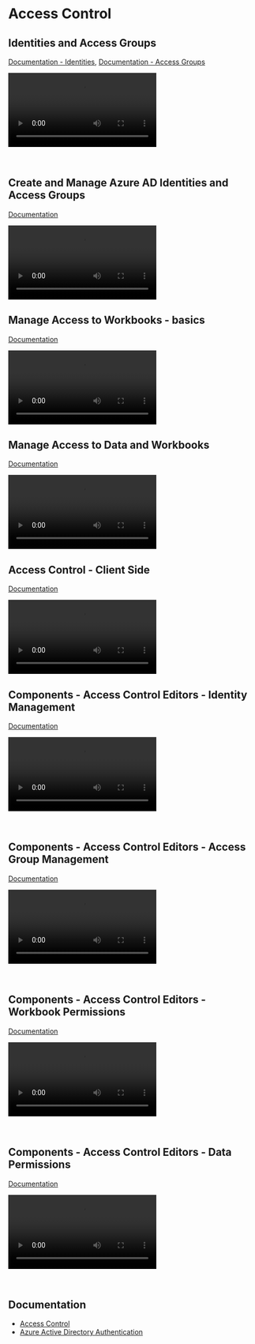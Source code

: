 
# Access Control

## Identities and Access Groups
[Documentation - Identities](../docs/accesscontrol/identities.md), [Documentation - Access Groups](../docs/accesscontrol/accessgroups.md)

![video](https://profitbasedocs.blob.core.windows.net/videos/Identities%20and%20Access%20Groups.mp4)

<br/>

## Create and Manage Azure AD Identities and Access Groups
[Documentation](../docs/accesscontrol/accessgroups.md)

![video](https://profitbasedocs.blob.core.windows.net/videos/Users%20and%20Permissions%20-%20Create%20and%20Manage%20Azure%20AD%20Users%20and%20User%20Groups.mp4)
<br/>

## Manage Access to Workbooks - basics
[Documentation](../docs/accesscontrol/workbookperm.md)

![video](https://profitbasedocs.blob.core.windows.net/videos/Access%20Control%20-%20Manage%20access%20to%20Workbooks.mp4)
<br/>

## Manage Access to Data and Workbooks
[Documentation](../docs/accesscontrol/dataperm.md)

![video](https://profitbasedocs.blob.core.windows.net/videos/Users%20and%20Permissions%20-%20Manage%20access%20to%20data%20and%20Workbooks.mp4)
<br/>

## Access Control - Client Side
[Documentation](../docs/accesscontrol/index.md)

![video](https://profitbasedocs.blob.core.windows.net/videos/Identities%20client%20side%20%20-%20Basics.mp4)
<br/>


##  Components - Access Control Editors - Identity Management
[Documentation](../docs/workbooks/components/accesscontrol/identitymanagement.md)

![video](https://profitbasedocs.blob.core.windows.net/videos/Access%20Control%20-%20Identity%20management.mp4)

<br/>


##  Components - Access Control Editors - Access Group Management
[Documentation](../docs/workbooks/components/accesscontrol/accessgroupman.md)

![video](https://profitbasedocs.blob.core.windows.net/videos/Access%20Control%20-%20Access%20groups.mp4)

<br/>


##  Components - Access Control Editors - Workbook Permissions
[Documentation](../docs/workbooks/components/accesscontrol/workbookperm.md)

![video](https://profitbasedocs.blob.core.windows.net/videos/Access%20Control%20-%20Workbook%20Permissions%20Editor.mp4)

<br/>


##  Components - Access Control Editors - Data Permissions
[Documentation](../docs/workbooks/components/accesscontrol/dataperm.md)

![video](https://profitbasedocs.blob.core.windows.net/videos/Access%20Control%20-%20Data%20Permissions%20Editor.mp4)

<br/>

## Documentation  

* [Access Control](../docs/accesscontrol/index.md)
* [Azure Active Directory Authentication](../docs/systemsetup/installation/azureactdirauthent.md)
